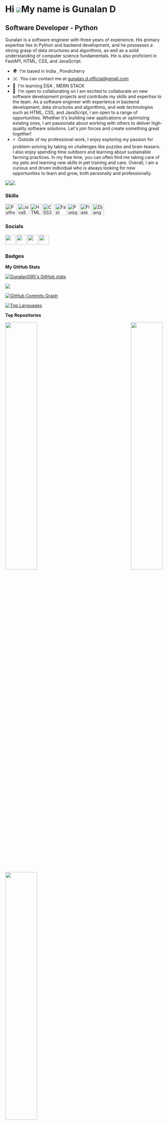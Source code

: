 Hi ![](https://user-images.githubusercontent.com/18350557/176309783-0785949b-9127-417c-8b55-ab5a4333674e.gif)My name is Gunalan D
=================================================================================================================================

Software Developer - Python
---------------------------

Gunalan is a software engineer with three years of experience. His primary expertise lies in Python and backend development, and he possesses a strong grasp of data structures and algorithms, as well as a solid understanding of computer science fundamentals. He is also proficient in FastAPI, HTML, CSS, and JavaScript.

* 🌍  I'm based in India , Pondicherry
* ✉️  You can contact me at [gunalan.d.official@gmail.com](mailto:gunalan.d.official@gmail.com)
* 🧠  I'm learning DSA , MERN STACK
* 🤝  I'm open to collaborating on I am excited to collaborate on new software development projects and contribute my skills and expertise to the team. As a software engineer with experience in backend development, data structures and algorithms, and web technologies such as HTML, CSS, and JavaScript, I am open to a range of opportunities. Whether it's building new applications or optimizing existing ones, I am passionate about working with others to deliver high-quality software solutions. Let's join forces and create something great together!
* ⚡  Outside of my professional work, I enjoy exploring my passion for problem-solving by taking on challenges like puzzles and brain teasers. I also enjoy spending time outdoors and learning about sustainable farming practices. In my free time, you can often find me taking care of my pets and learning new skills in pet training and care. Overall, I am a curious and driven individual who is always looking for new opportunities to learn and grow, both personally and professionally.

<a href="https://www.github.com/GunalanD95" target="_blank" rel="noreferrer"><img
src="https://img.shields.io/github/followers/GunalanD95?logo=github&style=for-the-badge&color=0891b2&labelColor=1c1917" /></a><a href="https://www.twitter.com/gunaland95" target="_blank" rel="noreferrer"><img
src="https://img.shields.io/twitter/follow/gunaland95?logo=twitter&style=for-the-badge&color=0891b2&labelColor=1c1917"
/></a>

### Skills


<p align="left">
<a href="https://www.python.org/" target="_blank" rel="noreferrer"><img src="https://raw.githubusercontent.com/danielcranney/readme-generator/main/public/icons/skills/python-colored.svg" width="36" height="36" alt="Python" /></a>
<a href="https://developer.mozilla.org/en-US/docs/Web/JavaScript" target="_blank" rel="noreferrer"><img src="https://raw.githubusercontent.com/danielcranney/readme-generator/main/public/icons/skills/javascript-colored.svg" width="36" height="36" alt="JavaScript" /></a>
<a href="https://developer.mozilla.org/en-US/docs/Glossary/HTML5" target="_blank" rel="noreferrer"><img src="https://raw.githubusercontent.com/danielcranney/readme-generator/main/public/icons/skills/html5-colored.svg" width="36" height="36" alt="HTML5" /></a>
<a href="https://www.w3.org/TR/CSS/#css" target="_blank" rel="noreferrer"><img src="https://raw.githubusercontent.com/danielcranney/readme-generator/main/public/icons/skills/css3-colored.svg" width="36" height="36" alt="CSS3" /></a>
<a href="https://fastapi.tiangolo.com/" target="_blank" rel="noreferrer"><img src="https://raw.githubusercontent.com/danielcranney/readme-generator/main/public/icons/skills/fastapi-colored.svg" width="36" height="36" alt="Fast API" /></a>
<a href="https://www.postgresql.org/" target="_blank" rel="noreferrer"><img src="https://raw.githubusercontent.com/danielcranney/readme-generator/main/public/icons/skills/postgresql-colored.svg" width="36" height="36" alt="PostgreSQL" /></a>
<a href="https://flask.palletsprojects.com/en/2.0.x/" target="_blank" rel="noreferrer"><img src="https://raw.githubusercontent.com/danielcranney/readme-generator/main/public/icons/skills/flask-colored.svg" width="36" height="36" alt="Flask" /></a>
<a href="https://www.djangoproject.com/" target="_blank" rel="noreferrer"><img src="https://raw.githubusercontent.com/danielcranney/readme-generator/main/public/icons/skills/django-colored.svg" width="36" height="36" alt="Django" /></a>
</p>


### Socials

<p align="left"> <a href="https://www.github.com/GunalanD95" target="_blank" rel="noreferrer"><img src="https://raw.githubusercontent.com/danielcranney/readme-generator/main/public/icons/socials/github.svg" width="32" height="32" /></a> <a href="https://gunalan.hashnode.dev" target="_blank" rel="noreferrer"><img src="https://raw.githubusercontent.com/danielcranney/readme-generator/main/public/icons/socials/hashnode.svg" width="32" height="32" /></a> <a href="https://www.linkedin.com/in/gunalan-deivaganapathy" target="_blank" rel="noreferrer"><img src="https://raw.githubusercontent.com/danielcranney/readme-generator/main/public/icons/socials/linkedin.svg" width="32" height="32" /></a> <a href="https://www.twitter.com/gunaland95" target="_blank" rel="noreferrer"><img src="https://raw.githubusercontent.com/danielcranney/readme-generator/main/public/icons/socials/twitter.svg" width="32" height="32" /></a></p>

### Badges

<b>My GitHub Stats</b>

<a href="http://www.github.com/GunalanD95"><img src="https://github-readme-stats.vercel.app/api?username=GunalanD95&show_icons=true&hide=&count_private=true&title_color=0891b2&text_color=ffffff&icon_color=0891b2&bg_color=1c1917&hide_border=true&show_icons=true" alt="GunalanD95's GitHub stats" /></a>

<a href="http://www.github.com/GunalanD95"><img src="https://github-readme-streak-stats.herokuapp.com/?user=GunalanD95&stroke=ffffff&background=1c1917&ring=0891b2&fire=0891b2&currStreakNum=ffffff&currStreakLabel=0891b2&sideNums=ffffff&sideLabels=ffffff&dates=ffffff&hide_border=true" /></a>

<a href="http://www.github.com/GunalanD95"><img src="https://github-readme-activity-graph.cyclic.app/graph?username=GunalanD95&bg_color=1c1917&color=ffffff&line=0891b2&point=ffffff&area_color=1c1917&area=true&hide_border=true&custom_title=GitHub%20Commits%20Graph" alt="GitHub Commits Graph" /></a>

<a href="https://github.com/GunalanD95" align="left"><img src="https://github-readme-stats.vercel.app/api/top-langs/?username=GunalanD95&langs_count=10&title_color=0891b2&text_color=ffffff&icon_color=0891b2&bg_color=1c1917&hide_border=true&locale=en&custom_title=Top%20%Languages" alt="Top Languages" /></a>

<b>Top Repositories</b>

<div width="100%" align="center"><a href="https://github.com/GunalanD95/django-crm" align="left"><img align="left" width="45%" src="https://github-readme-stats.vercel.app/api/pin/?username=GunalanD95&repo=django-crm&title_color=0891b2&text_color=ffffff&icon_color=0891b2&bg_color=1c1917&hide_border=true&locale=en" /></a><a href="https://github.com/GunalanD95/fast-api-learn" align="right"><img align="right" width="45%" src="https://github-readme-stats.vercel.app/api/pin/?username=GunalanD95&repo=fast-api-learn&title_color=0891b2&text_color=ffffff&icon_color=0891b2&bg_color=1c1917&hide_border=true&locale=en" /></a></div><br /><br /><br /><br /><br /><br /><br />

<br /><br /><br /><br /><br />

<div width="100%" align="center"><a href="https://github.com/GunalanD95/Sale-Order-Double-Approval" align="left"><img align="left" width="45%" src="https://github-readme-stats.vercel.app/api/pin/?username=GunalanD95&repo=Sale-Order-Double-Approval&title_color=0891b2&text_color=ffffff&icon_color=0891b2&bg_color=1c1917&hide_border=true&locale=en" /></a></div>
